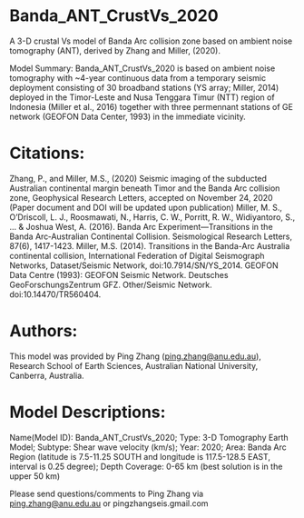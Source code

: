 # Banda_ANT_CrustVs_2020
A 3-D crustal Vs model of Banda Arc collision zone based on ambient noise tomography (ANT), derived by Zhang and Miller, (2020).

Model Summary: Banda_ANT_CrustVs_2020 is based on ambient noise tomography with ~4-year continuous data from a temporary seismic deployment consisting of 30 broadband stations (YS array; Miller, 2014) deployed in the Timor-Leste and Nusa Tenggara Timur (NTT) region of Indonesia (Miller et al., 2016) together with three permennant stations of GE network (GEOFON Data Center, 1993) in the immediate vicinity. 

# Citations: 
Zhang, P., and Miller, M.S., (2020) Seismic imaging of the subducted Australian continental margin beneath Timor and the Banda Arc collision zone, Geophysical Research Letters, accepted on November 24, 2020 (Paper document and DOI will be updated upon publication)
Miller, M. S., O’Driscoll, L. J., Roosmawati, N., Harris, C. W., Porritt, R. W., Widiyantoro, S., ... & Joshua West, A. (2016). Banda Arc Experiment—Transitions in the Banda Arc‐Australian Continental Collision. Seismological Research Letters, 87(6), 1417-1423.
Miller, M.S. (2014). Transitions in the Banda-Arc Australia continental collision, International Federation of Digital Seismograph Networks, Dataset/Seismic Network, doi:10.7914/SN/YS_2014.
GEOFON Data Centre (1993): GEOFON Seismic Network. Deutsches GeoForschungsZentrum GFZ. Other/Seismic Network. doi:10.14470/TR560404.


# Authors:
This model was provided by Ping Zhang (ping.zhang@anu.edu.au), Research School of Earth Sciences, Australian National University, Canberra, Australia. 

# Model Descriptions:
Name(Model ID): Banda_ANT_CrustVs_2020;
Type: 3-D Tomography Earth Model;
Subtype: Shear wave velocity (km/s);
Year: 2020;
Area: Banda Arc Region (latitude is 7.5-11.25 SOUTH and longitude is 117.5-128.5 EAST, interval is 0.25 degree);
Depth Coverage: 0-65 km (best solution is in the upper 50 km)


Please send questions/comments to Ping Zhang via ping.zhang@anu.edu.au or pingzhangseis.gmail.com
